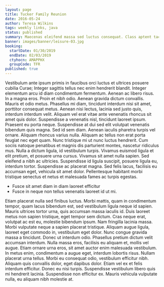 ```yaml
---
layout: page
title: Tucker Family Reunion
date: 2016-05-24
author: Teresa Wilkins
tags: weekly links, java
status: published
summary: Maecenas eleifend massa sed luctus consequat. Class aptent taciti sociosqu.
banner: images/banner/leisure-03.jpg
booking:
  startDate: 01/30/2019
  endDate: 02/03/2019
  ctyhocn: AMAPPHX
  groupCode: TFR
published: true
---
```

Vestibulum ante ipsum primis in faucibus orci luctus et ultrices posuere cubilia Curae; Integer sagittis tellus nec enim hendrerit blandit. Integer elementum arcu id diam condimentum fermentum. Aenean ac libero risus. In a magna eros. Proin et nibh odio. Aenean gravida dictum convallis. Mauris et odio metus. Phasellus mi diam, tincidunt interdum nisi sit amet, porttitor consequat metus. Aenean nisi lectus, lacinia sed justo quis, interdum interdum velit. Aliquam vel erat vitae ante venenatis rhoncus sit amet quis dolor. Suspendisse a venenatis nisl, tincidunt laoreet ipsum. Praesent eu porta neque. Suspendisse at dui sed elit volutpat venenatis bibendum quis magna. Sed id sem diam. Aenean iaculis pharetra turpis vel ornare.
Aliquam rhoncus varius nulla. Aliquam ac tellus non erat porta feugiat nec eget quam. Nunc tristique mi ut nunc luctus hendrerit. Cum sociis natoque penatibus et magnis dis parturient montes, nascetur ridiculus mus. Nulla a dictum ligula, id vestibulum turpis. Vivamus euismod ligula et elit pretium, et posuere urna cursus. Vivamus sit amet nulla sapien. Sed eleifend a nibh ac ultricies. Suspendisse id ligula suscipit, posuere ligula eu, interdum tortor. Suspendisse ac placerat magna. Sed felis lacus, facilisis eu accumsan eget, vehicula sit amet dolor. Pellentesque habitant morbi tristique senectus et netus et malesuada fames ac turpis egestas.

* Fusce sit amet diam in diam laoreet efficitur
* Fusce in neque non tellus venenatis laoreet id ut mi.

Etiam placerat nulla sed finibus luctus. Morbi mattis, quam in condimentum tempor, quam lacus bibendum est, sed vestibulum ligula neque id sapien. Mauris ultrices tortor urna, quis accumsan massa iaculis id. Duis laoreet metus non sapien tristique, eget tempor sem dictum. Cras neque erat, volutpat ac est eu, molestie bibendum ipsum. Nam fringilla lacinia massa. Morbi vulputate neque a sapien placerat tristique. Aliquam augue ligula, laoreet eget commodo in, vestibulum eget dolor. Nunc congue gravida massa a tincidunt. Donec ut interdum odio. Phasellus pretium dictum velit accumsan interdum. Nulla massa eros, facilisis eu aliquam et, mollis vel augue.
Etiam ornare urna eros, sit amet auctor enim malesuada vestibulum. In metus enim, condimentum a augue eget, interdum lobortis risus. Nullam placerat urna tellus. Morbi eu consequat odio, vestibulum efficitur nibh. Aliquam quis convallis dolor, eget dapibus dolor. Etiam vel ex et felis interdum efficitur. Donec eu nisi turpis. Suspendisse vestibulum libero quis mi hendrerit lacinia. Suspendisse non efficitur ex. Mauris vehicula vulputate nulla, eu aliquam nibh molestie at.
